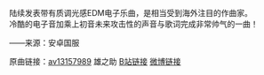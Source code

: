 陆续发表带有质调光感EDM电子乐曲，是相当受到海外注目的作曲家。   
冷酷的电子音加乘上初音未来攻击性的声音与歌词完成非常帅气的一曲！  

——来源：安卓国服

原曲链接：[av13157989](https://www.bilibili.com/video/av13157989)
雄之助 [B站链接](https://space.bilibili.com/25480353?spm_id_from=333.788.b_765f7570696e666f.1)   [微博链接](https://weibo.com/u/5876832665?topnav=1&wvr=6&topsug=1)